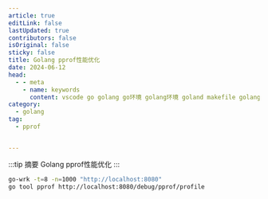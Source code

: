 ```yaml
---
article: true
editLink: false
lastUpdated: true
contributors: false
isOriginal: false
sticky: false
title: Golang pprof性能优化
date: 2024-06-12
head:
  - - meta
    - name: keywords
      content: vscode go golang go环境 golang环境 goland makefile golang开发 base64Captcha captcha 验证码 golang验证码 cobra golang每日一库 golang docker docker-compose golang部署 pprof
category:
  - golang
tag:
  - pprof


---
```


:::tip 摘要
Golang pprof性能优化
:::
<!-- more -->



```sh
go-wrk -t=8 -n=1000 "http://localhost:8080"
go tool pprof http://localhost:8080/debug/pprof/profile

```

